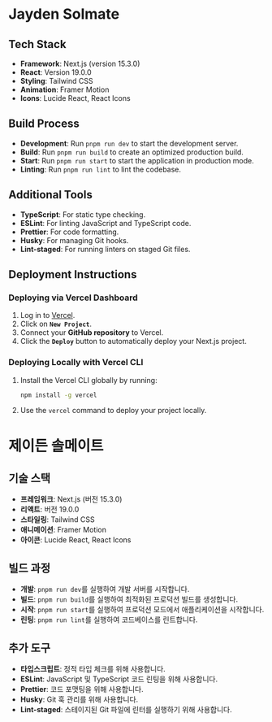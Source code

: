 # Jayden Solmate

## Tech Stack
- **Framework**: Next.js (version 15.3.0)
- **React**: Version 19.0.0
- **Styling**: Tailwind CSS
- **Animation**: Framer Motion
- **Icons**: Lucide React, React Icons

## Build Process
- **Development**: Run `pnpm run dev` to start the development server.
- **Build**: Run `pnpm run build` to create an optimized production build.
- **Start**: Run `pnpm run start` to start the application in production mode.
- **Linting**: Run `pnpm run lint` to lint the codebase.

## Additional Tools
- **TypeScript**: For static type checking.
- **ESLint**: For linting JavaScript and TypeScript code.
- **Prettier**: For code formatting.
- **Husky**: For managing Git hooks.
- **Lint-staged**: For running linters on staged Git files.

## Deployment Instructions

### Deploying via Vercel Dashboard
1. Log in to [Vercel](https://vercel.com/).
2. Click on **`New Project`**.
3. Connect your **GitHub repository** to Vercel.
4. Click the **`Deploy`** button to automatically deploy your Next.js project.

### Deploying Locally with Vercel CLI
1. Install the Vercel CLI globally by running:
   ```bash
   npm install -g vercel
   ```
2. Use the `vercel` command to deploy your project locally.

# 제이든 솔메이트

## 기술 스택
- **프레임워크**: Next.js (버전 15.3.0)
- **리액트**: 버전 19.0.0
- **스타일링**: Tailwind CSS
- **애니메이션**: Framer Motion
- **아이콘**: Lucide React, React Icons

## 빌드 과정
- **개발**: `pnpm run dev`를 실행하여 개발 서버를 시작합니다.
- **빌드**: `pnpm run build`를 실행하여 최적화된 프로덕션 빌드를 생성합니다.
- **시작**: `pnpm run start`를 실행하여 프로덕션 모드에서 애플리케이션을 시작합니다.
- **린팅**: `pnpm run lint`를 실행하여 코드베이스를 린트합니다.

## 추가 도구
- **타입스크립트**: 정적 타입 체크를 위해 사용합니다.
- **ESLint**: JavaScript 및 TypeScript 코드 린팅을 위해 사용합니다.
- **Prettier**: 코드 포맷팅을 위해 사용합니다.
- **Husky**: Git 훅 관리를 위해 사용합니다.
- **Lint-staged**: 스테이지된 Git 파일에 린터를 실행하기 위해 사용합니다.
